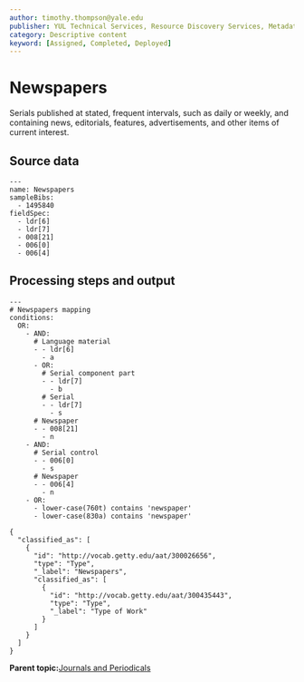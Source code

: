 ```yaml
---
author: timothy.thompson@yale.edu
publisher: YUL Technical Services, Resource Discovery Services, Metadata Services Unit
category: Descriptive content
keyword: [Assigned, Completed, Deployed]
---
```


# Newspapers

Serials published at stated, frequent intervals, such as daily or weekly, and containing news, editorials, features, advertisements, and other items of current interest.

## Source data

```
---
name: Newspapers
sampleBibs:
  - 1495840
fieldSpec:
  - ldr[6]
  - ldr[7]
  - 008[21]
  - 006[0]
  - 006[4]
```

## Processing steps and output

```
---
# Newspapers mapping
conditions:
  OR:
    - AND:
      # Language material
      - - ldr[6]
        - a
      - OR:
        # Serial component part
        - - ldr[7]
          - b
        # Serial
        - - ldr[7]
          - s
      # Newspaper
      - - 008[21]
        - n
    - AND:
      # Serial control
      - - 006[0]
        - s
      # Newspaper
      - - 006[4]
        - n
    - OR:
      - lower-case(760t) contains 'newspaper'
      - lower-case(830a) contains 'newspaper'
```

```
{
  "classified_as": [
    {
      "id": "http://vocab.getty.edu/aat/300026656",
      "type": "Type",
      "_label": "Newspapers",
      "classified_as": [
        {
          "id": "http://vocab.getty.edu/aat/300435443",
          "type": "Type",
          "_label": "Type of Work"
        }
      ]
    }
  ]    		
}
```

**Parent topic:**[Journals and Periodicals](../../tasks/supertypes/journalsandperiodicals.md)

